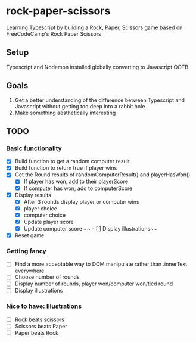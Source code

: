 # rock-paper-scissors

Learning Typescript by building a Rock, Paper, Scissors game based on FreeCodeCamp's Rock Paper Scissors 

## Setup

Typescript and Nodemon installed globally converting to Javascript OOTB.

## Goals

1. Get a better understanding of the difference between Typescript and Javascript without getting too deep into a rabbit hole
2. Make something aesthetically interesting

## TODO

### Basic functionality

- [x] Build function to get a random computer result
- [x] Build function to return true if player wins
- [x] Get the Round results of randomComputerResult() and playerHasWon()
  - [x] If player has won, add to their playerScore
  - [x] If computer has won, add to computerScore
- [X] Display results
  - [X] After 3 rounds display player or computer wins
  - [X] player choice
  - [X] computer choice
  - [X] Update player score
  - [X] Update computer score
~~  - [ ] Display illustrations~~
- [X] Reset game

### Getting fancy

- [ ] Find a more acceptable way to DOM manipulate rather than .innerText everywhere
- [ ] Choose number of rounds
- [ ] Display number of rounds, player won/computer won/tied round
- [ ] Display illustrations

### Nice to have: Illustrations

- [ ] Rock beats scissors
- [ ] Scissors beats Paper
- [ ] Paper beats Rock
